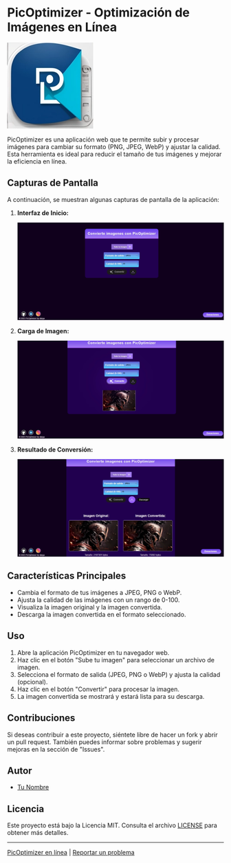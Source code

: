 # PicOptimizer - Optimización de Imágenes en Línea

![PicOptimizer Logo](/static/imagenes/logo2.webp)

PicOptimizer es una aplicación web que te permite subir y procesar imágenes para cambiar su formato (PNG, JPEG, WebP) y ajustar la calidad. Esta herramienta es ideal para reducir el tamaño de tus imágenes y mejorar la eficiencia en línea.

## Capturas de Pantalla

A continuación, se muestran algunas capturas de pantalla de la aplicación:

1. **Interfaz de Inicio:**

   ![Inicio](/static/screenshots/inicio.webp)

2. **Carga de Imagen:**

   ![Carga de Imagen](/static/screenshots/carga-de-imagen.webp)

3. **Resultado de Conversión:**

   ![Resultado de Conversión](/static/screenshots/resultado-de-conversion.webp)

## Características Principales

- Cambia el formato de tus imágenes a JPEG, PNG o WebP.
- Ajusta la calidad de las imágenes con un rango de 0-100.
- Visualiza la imagen original y la imagen convertida.
- Descarga la imagen convertida en el formato seleccionado.

## Uso

1. Abre la aplicación PicOptimizer en tu navegador web.
2. Haz clic en el botón "Sube tu imagen" para seleccionar un archivo de imagen.
3. Selecciona el formato de salida (JPEG, PNG o WebP) y ajusta la calidad (opcional).
4. Haz clic en el botón "Convertir" para procesar la imagen.
5. La imagen convertida se mostrará y estará lista para su descarga.

## Contribuciones

Si deseas contribuir a este proyecto, siéntete libre de hacer un fork y abrir un pull request. También puedes informar sobre problemas y sugerir mejoras en la sección de "Issues".

## Autor

- [Tu Nombre](https://github.com/eljega)

## Licencia

Este proyecto está bajo la Licencia MIT. Consulta el archivo [LICENSE](/LICENSE) para obtener más detalles.

---

[PicOptimizer en línea](https://picoptimizer.1.us-1.fl0.io) | [Reportar un problema](https://github.com/eljega/pic-optimizer/issues)
